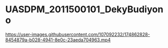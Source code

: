 # UASDPM_2011500101_DekyBudiyono
https://user-images.githubusercontent.com/107092232/174862828-8454879a-b028-4941-8e0c-23aeda704963.mp4
